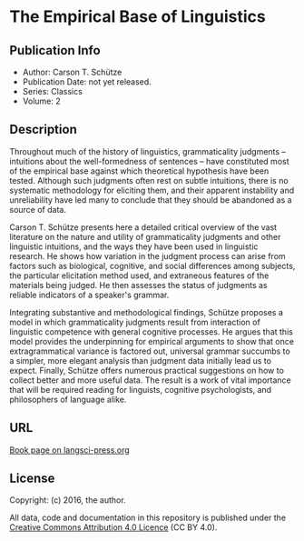 # The Empirical Base of Linguistics

## Publication Info

- Author: Carson T. Schütze
- Publication Date: not yet released.
- Series: Classics
- Volume: 2

## Description

Throughout much of the history of linguistics, grammaticality judgments – intuitions about the well-formedness of sentences – have constituted most of the empirical base against which theoretical hypothesis have been tested.
Although such judgments often rest on subtle intuitions, there is no systematic methodology for eliciting them, and their apparent instability and unreliability have led many to conclude that they should be abandoned as a source of data.

Carson T. Schütze presents here a detailed critical overview of the vast literature on the nature and utility of grammaticality judgments and other linguistic intuitions, and the ways they have been used in linguistic research. He shows how variation in the judgment process can arise from factors such as biological, cognitive, and social differences among subjects, the particular elicitation method used, and extraneous features of the materials being judged. He then assesses the status of judgments as reliable indicators of a speaker's grammar.

Integrating substantive and methodological findings, Schütze proposes a model in which grammaticality judgments result from interaction of linguistic competence with general cognitive processes. He argues that this model provides the underpinning for empirical arguments to show that once extragrammatical variance is factored out, universal grammar succumbs to a simpler, more elegant analysis than judgment data initially lead us to expect. Finally, Schütze offers numerous practical suggestions on how to collect better and more useful data. The result is a work of vital importance that will be required reading for linguists, cognitive psychologists, and philosophers of language alike. 

## URL

[Book page on langsci-press.org](http://langsci-press.org/catalog/book/89)

## License

Copyright: (c) 2016, the author.

All data, code and documentation in this repository is published under the
[Creative Commons Attribution 4.0 Licence](http://creativecommons.org/licenses/by/4.0/)
(CC BY 4.0).
